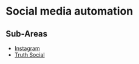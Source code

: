# Social media automation

## Sub-Areas

- [Instagram](./Instagram.md)
- [Truth Social](./Truth_Social.md)
